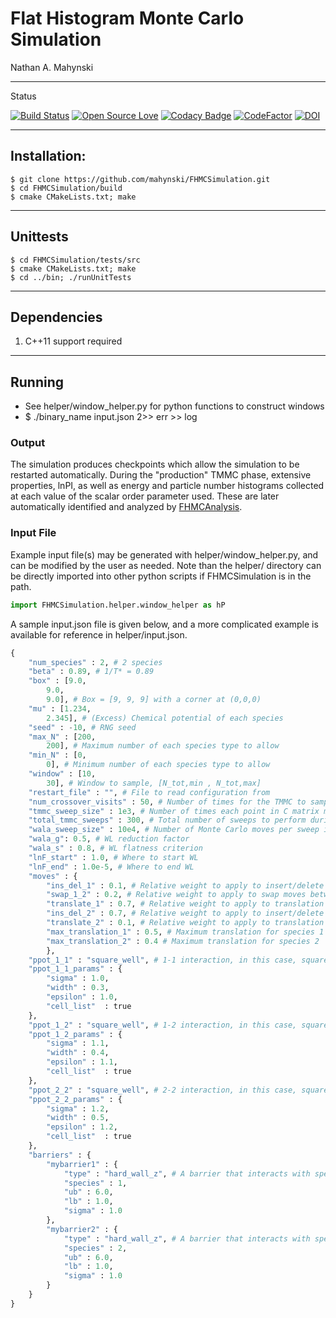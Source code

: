 # Flat Histogram Monte Carlo Simulation

Nathan A. Mahynski

---

Status

[![Build Status](https://travis-ci.org/mahynski/FHMCSimulation.svg?branch=master)](https://travis-ci.org/mahynski/FHMCSimulation) [![Open Source Love](https://badges.frapsoft.com/os/v2/open-source.svg?v=103)](https://github.com/ellerbrock/open-source-badge/) [![Codacy Badge](https://api.codacy.com/project/badge/Grade/f5b0edf4e77e4902b871d7f1faeabc6f)](https://www.codacy.com/app/nathan-mahynski/FHMCSimulation?utm_source=github.com&amp;utm_medium=referral&amp;utm_content=mahynski/FHMCSimulation&amp;utm_campaign=Badge_Grade) [![CodeFactor](https://www.codefactor.io/repository/github/mahynski/fhmcsimulation/badge)](https://www.codefactor.io/repository/github/mahynski/fhmcsimulation) [![DOI](https://zenodo.org/badge/74161431.svg)](https://zenodo.org/badge/latestdoi/74161431)

---

## Installation:

```
$ git clone https://github.com/mahynski/FHMCSimulation.git
$ cd FHMCSimulation/build
$ cmake CMakeLists.txt; make
```

---

## Unittests

```
$ cd FHMCSimulation/tests/src
$ cmake CMakeLists.txt; make
$ cd ../bin; ./runUnitTests
```

---

## Dependencies

1. C++11 support required

---

## Running

* See helper/window_helper.py for python functions to construct windows
* $ ./binary_name input.json 2>> err >> log

### Output

The simulation produces checkpoints which allow the simulation to be restarted automatically.  During the "production" TMMC phase, extensive properties, lnPI, as well as energy and particle number histograms collected at each value of the scalar order parameter used.  These are later automatically identified and analyzed by [FHMCAnalysis](https://mahynski.github.io/FHMCAnalysis/).

### Input File

Example input file(s) may be generated with helper/window_helper.py, and can be modified by the user as needed.  Note than the helper/ directory can be directly imported into other python scripts if FHMCSimulation is in the path.

```python
import FHMCSimulation.helper.window_helper as hP
```

A sample input.json file is given below, and a more complicated example is available for reference in helper/input.json.

```python
{
    "num_species" : 2, # 2 species
    "beta" : 0.89, # 1/T* = 0.89
    "box" : [9.0,
        9.0,
        9.0], # Box = [9, 9, 9] with a corner at (0,0,0)
    "mu" : [1.234,
        2.345], # (Excess) Chemical potential of each species
    "seed" : -10, # RNG seed
    "max_N" : [200,
        200], # Maximum number of each species type to allow
    "min_N" : [0,
        0], # Minimum number of each species type to allow
    "window" : [10,
        30], # Window to sample, [N_tot,min , N_tot,max]
    "restart_file" : "", # File to read configuration from
    "num_crossover_visits" : 50, # Number of times for the TMMC to sample each point in C matrix before taking over from WL
    "tmmc_sweep_size" : 1e3, # Number of times each point in C matrix must be visited per sweep
    "total_tmmc_sweeps" : 300, # Total number of sweeps to perform during TMMC stage
    "wala_sweep_size" : 10e4, # Number of Monte Carlo moves per sweep in WL stage (after each sweep) flatness is checked for
    "wala_g": 0.5, # WL reduction factor
    "wala_s" : 0.8, # WL flatness criterion
    "lnF_start" : 1.0, # Where to start WL
    "lnF_end" : 1.0e-5, # Where to end WL
    "moves" : {
        "ins_del_1" : 0.1, # Relative weight to apply to insert/delete moves of species 1
        "swap_1_2" : 0.2, # Relative weight to apply to swap moves between species 1 and 2
	    "translate_1" : 0.7, # Relative weight to apply to translation moves of species 1
	    "ins_del_2" : 0.7, # Relative weight to apply to insert/delete moves of species 2
        "translate_2" : 0.1, # Relative weight to apply to translation moves of species 2
        "max_translation_1" : 0.5, # Maximum translation for species 1
        "max_translation_2" : 0.4 # Maximum translation for species 2
        },
    "ppot_1_1" : "square_well", # 1-1 interaction, in this case, square well
    "ppot_1_1_params" : {
        "sigma" : 1.0,
        "width" : 0.3,
        "epsilon" : 1.0,
        "cell_list"  : true
    },
    "ppot_1_2" : "square_well", # 1-2 interaction, in this case, square well
    "ppot_1_2_params" : {
        "sigma" : 1.1,
        "width" : 0.4,
        "epsilon" : 1.1,
        "cell_list"  : true
    },
    "ppot_2_2" : "square_well", # 2-2 interaction, in this case, square well
    "ppot_2_2_params" : {
        "sigma" : 1.2,
        "width" : 0.5,
        "epsilon" : 1.2,
        "cell_list"  : true
    },
    "barriers" : {
        "mybarrier1" : {
            "type" : "hard_wall_z", # A barrier that interacts with species 1 as a hard wall in the z-direction
            "species" : 1,
            "ub" : 6.0,
            "lb" : 1.0,
            "sigma" : 1.0
        },
        "mybarrier2" : {
            "type" : "hard_wall_z", # A barrier that interacts with species 2 as a hard wall in the z-direction
            "species" : 2,
            "ub" : 6.0,
            "lb" : 1.0,
            "sigma" : 1.0
	    }
    }
}
```
